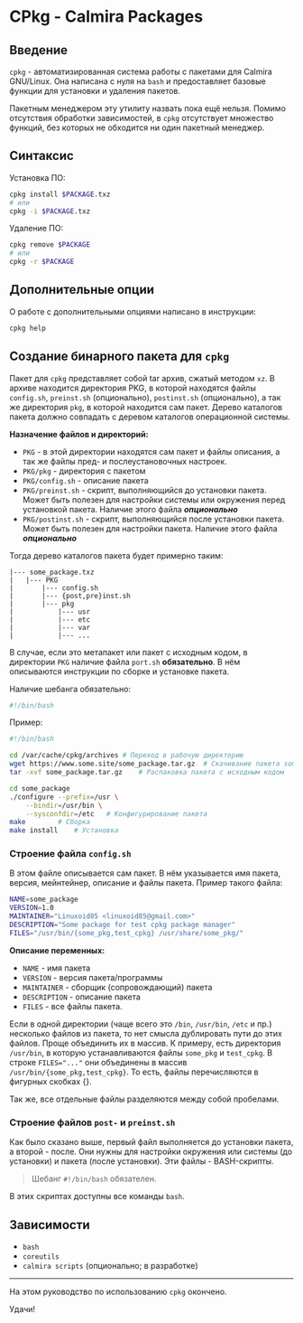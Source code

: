 # CPkg - Calmira Packages

## Введение

`cpkg` - автоматизированная система работы с пакетами для Calmira GNU/Linux. Она написана с нуля на `bash` и предоставляет базовые функции для установки и удаления пакетов.

Пакетным менеджером эту утилиту назвать пока ещё нельзя. Помимо отсутствия обработки зависимостей, в `cpkg` отсутствует множество функций, без которых не обходится ни один пакетный менеджер.

## Синтаксис

Установка ПО:
```bash
cpkg install $PACKAGE.txz
# или
cpkg -i $PACKAGE.txz
```

Удаление ПО:
```bash
cpkg remove $PACKAGE
# или
cpkg -r $PACKAGE
```

## Дополнительные опции
О работе с дополнительными опциями написано в инструкции:
```bash
cpkg help
```

## Создание бинарного пакета для `cpkg`
Пакет для `cpkg` представляет собой tar архив, сжатый методом `xz`. В архиве находится директория PKG, в которой находятся файлы `config.sh`, `preinst.sh` (опционально), `postinst.sh` (опционально), а так же директория `pkg`, в которой находится сам пакет. Дерево каталогов пакета должно совпадать с деревом каталогов операционной системы.

**Назначение файлов и директорий:**
* `PKG` - в этой директории находятся сам пакет и файлы описания, а так же файлы пред- и послеустановочных настроек.
* `PKG/pkg` - директория с пакетом
* `PKG/config.sh` - описание пакета
* `PKG/preinst.sh` - скрипт, выполняющийся до установки пакета. Может быть полезен для настройки системы или окружения перед установкой пакета. Наличие этого файла ***опционально***
* `PKG/postinst.sh` - скрипт, выполняющийся после установки пакета. Может быть полезен для настройки пакета. Наличие этого файла ***опционально***

Тогда дерево каталогов пакета будет примерно таким:
```
|--- some_package.txz
|   |--- PKG
|       |--- config.sh
|       |--- {post,pre}inst.sh
|       |--- pkg
|           |--- usr
|           |--- etc
|           |--- var
|           |--- ...
```

В случае, если это метапакет или пакет с исходным кодом, в директории `PKG` наличие файла `port.sh` **обязательно**. В нём описываются инструкции по сборке и установке пакета.

Наличие шебанга обязательно:
```bash
#!/bin/bash
```

Пример:
```bash
#!/bin/bash

cd /var/cache/cpkg/archives	# Переход в рабочую директорию
wget https://www.some.site/some_package.tar.gz	# Скачивание пакета some_package.tar.gz с сайта https://www.some.site
tar -xvf some_package.tar.gz	# Распаковка пакета с исходным кодом

cd some_package
./configure --prefix=/usr \
	--bindir=/usr/bin \
	--sysconfdir=/etc	# Конфигурирование пакета
make		# Сборка
make install	# Установка
```

### Строение файла `config.sh`
В этом файле описывается сам пакет. В нём указывается имя пакета, версия, мейнтейнер, описание и файлы пакета.
Пример такого файла:
```bash
NAME=some_package
VERSION=1.0
MAINTAINER="Linuxoid85 <linuxoid85@gmail.com>"
DESCRIPTION="Some package for test cpkg package manager"
FILES="/usr/bin/{some_pkg,test_cpkg} /usr/share/some_pkg/"
```

**Описание переменных:**
* `NAME` - имя пакета
* `VERSION` - версия пакета/программы
* `MAINTAINER` - сборщик (сопровождающий) пакета
* `DESCRIPTION` - описание пакета
* `FILES` - все файлы пакета.

Если в одной директории (чаще всего это `/bin`, `/usr/bin`, `/etc` и пр.) несколько файлов из пакета, то нет смысла дублировать пути до этих файлов. Проще объединить их в массив. К примеру, есть директория `/usr/bin`, в которую устанавливаются файлы `some_pkg` и `test_cpkg`. В строке `FILES="..."` они объединены в массив `/usr/bin/{some_pkg,test_cpkg}`. То есть, файлы перечисляются в фигурных скобках {}.

Так же, все отдельные файлы разделяются между собой пробелами.

### Строение файлов `post-` и `preinst.sh`
Как было сказано выше, первый файл выполняется до установки пакета, а второй - после. Они нужны для настройки окружения или системы (до установки) и пакета (после установки). Эти файлы - BASH-скрипты.

> Шебанг `#!/bin/bash` обязателен.

В этих скриптах доступны все команды `bash`.

## Зависимости
* `bash`
* `coreutils`
* `calmira scripts` (опционально; в разработке)

***
На этом руководство по использованию `cpkg` окончено.

Удачи!
